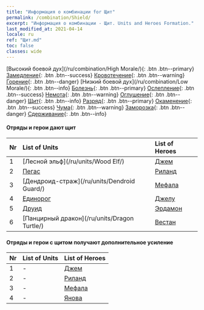 ```yaml
---
title: "Информация о комбинации for Щит"
permalink: /combination/Shield/
excerpt: "Информация о комбинации - Щит. Units and Heroes Formation."
last_modified_at: 2021-04-14
locale: ru
ref: "Щит.md"
toc: false
classes: wide
---
```


  [Высокий боевой дух](/ru/combination/High Morale/){: .btn .btn--primary} [Замедление](/ru/combination/Slow/){: .btn .btn--success} [Кровотечение](/ru/combination/Bleeding/){: .btn .btn--warning} [Горение](/ru/combination/Burning/){: .btn .btn--danger} [Низкий боевой дух](/ru/combination/Low Morale/){: .btn .btn--info} [Болезнь](/ru/combination/Disease/){: .btn .btn--primary} [Ослепление](/ru/combination/Blind/){: .btn .btn--success} [Немота](/ru/combination/Silence/){: .btn .btn--warning} [Оглушение](/ru/combination/Stun/){: .btn .btn--danger} [Щит](/ru/combination/Shield/){: .btn .btn--info} [Разряд](/ru/combination/Static/){: .btn .btn--primary} [Окаменение](/ru/combination/Petrify/){: .btn .btn--success} [Чума](/ru/combination/Plague/){: .btn .btn--warning} [Заморозка](/ru/combination/Freeze/){: .btn .btn--danger} [Сдерживание](/ru/combination/Deterrence/){: .btn .btn--info} 


#### Отряды и герои дают щит

  | Nr |  List of Units  | List of Heroes | 
  |:---|:----------------|:---------------| 
  | 1 | [Лесной эльф](/ru/units/Wood Elf/) | [Джем](/ru/heroes/Gem/) |
  | 2 | [Пегас](/ru/units/Pegasus/) | [Риланд](/ru/heroes/Ryland/) |
  | 3 | [Дендроид-страж](/ru/units/Dendroid Guard/) | [Мефала](/ru/heroes/Mephala/) |
  | 4 | [Единорог](/ru/units/Unicorn/) | [Джелу](/ru/heroes/Gelu/) |
  | 5 | [Друид](/ru/units/Druid/) | [Эрдамон](/ru/heroes/Erdamon/) |
  | 6 | [Панцирный дракон](/ru/units/Dragon Turtle/) | [Вестан](/ru/heroes/Wystan/) |


#### Отряды и герои с щитом получают дополнительное усиление

  | Nr |  List of Units  | List of Heroes | 
  |:---|:----------------|:---------------| 
  | 1 | - | [Джем](/ru/heroes/Gem/) |
  | 2 | - | [Риланд](/ru/heroes/Ryland/) |
  | 3 | - | [Мефала](/ru/heroes/Mephala/) |
  | 4 | - | [Янова](/ru/heroes/Jenova/) |

